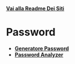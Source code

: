 **[Vai alla Readme Dei Siti](../Readme.md)**

# Password

- **[Generatore Password](Generatore_Password)**
- **[Password Analyzer](Password_Analyzer)**
